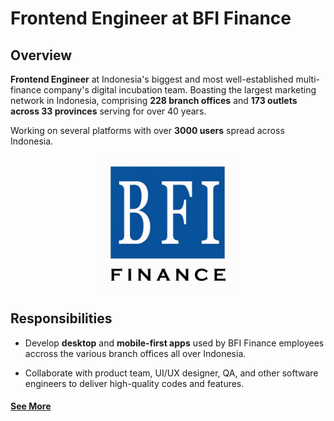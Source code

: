 # Frontend Engineer at BFI Finance

## Overview

**Frontend Engineer** at Indonesia's biggest and most well-established multi-finance company's digital incubation team. Boasting the largest marketing network in Indonesia, comprising **228 branch offices** and **173 outlets across 33 provinces** serving for over 40 years.

Working on several platforms with over **3000 users** spread across Indonesia.

<div style="display: flex; justify-content: center;">
<img src="/src/assets/bfi-logo.jpeg" alt="BFI Logo" width="220px"/>
</div>

## Responsibilities

- Develop **desktop** and **mobile-first apps** used by BFI Finance employees accross the various branch offices all over Indonesia.

- Collaborate with product team, UI/UX designer, QA, and other software engineers to deliver high-quality codes and features.

#### <a href="https://www.bfi.co.id/en" target="_blank">See More</a>
